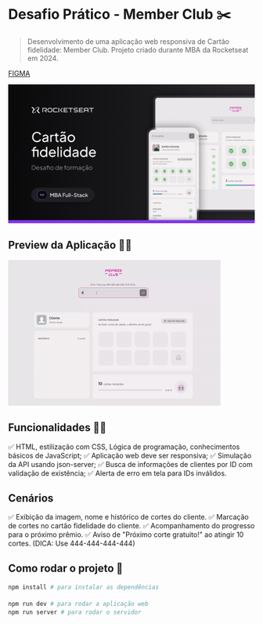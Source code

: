 # Desafio Prático - Member Club ✂️
> Desenvolvimento de uma aplicação web responsiva de Cartão fidelidade: Member Club.
Projeto criado durante MBA da Rocketseat em 2024.

[FIGMA](https://www.figma.com/community/file/1380913092616830278)


![Preview do FIGMA](./docs/figma-cover.png)

## Preview da Aplicação  👨‍🎨

![Member Club Desktop / Mobile](./docs/Cartao-Fidelidade-Member-Club.gif)

## Funcionalidades 👨‍💼
✅ HTML, estilização com CSS, Lógica de programação, conhecimentos básicos de JavaScript;
✅ Aplicação web deve ser responsiva;
✅ Simulação da API usando json-server;
✅ Busca de informações de clientes por ID com validação de existência;
✅ Alerta de erro em tela para IDs inválidos.

## Cenários
✅ Exibição da imagem, nome e histórico de cortes do cliente.
✅ Marcação de cortes no cartão fidelidade do cliente.
✅ Acompanhamento do progresso para o próximo prêmio.
✅ Aviso de "Próximo corte gratuito!" ao atingir 10 cortes. (DICA: Use 444-444-444-444)

## Como rodar o projeto 🚀
```bash
npm install # para instalar as dependências

npm run dev # para rodar a aplicação web
npm run server # para rodar o servidor

```
